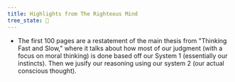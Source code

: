 ```yaml
---
title: Highlights from The Righteous Mind
tree_state: 🌱
---
```


- The first 100 pages are a restatement of the main thesis from "Thinking Fast and Slow," where it talks about how most of our judgment (with a focus on moral thinking) is done based off our System 1 (essentially our instincts). Then we jusify our reasoning using our system 2 (our actual conscious thought).